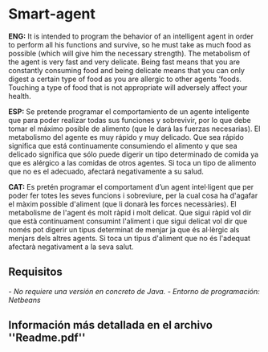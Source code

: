 # Smart-agent

<B>ENG:</B> It is intended to program the behavior of an intelligent agent in order to perform all his functions and survive, so he must take as much food as possible (which will give him the necessary strength). The metabolism of the agent is very fast and very delicate. Being fast means that you are constantly consuming food and being delicate means that you can only digest a certain type of food as you are allergic to other agents ’foods. Touching a type of food that is not appropriate will adversely affect your health.

<B>ESP:</B> Se pretende programar el comportamiento de un agente inteligente que para poder realizar todas sus funciones y sobrevivir, por lo que debe tomar el máximo posible de alimento (que le dará las fuerzas necesarias). El metabolismo del agente es muy rápido y muy delicado. Que sea rápido significa que está continuamente consumiendo el alimento y que sea delicado significa que sólo puede digerir un tipo determinado de comida ya que es alérgico a las comidas de otros agentes. Si toca un tipo de alimento que no es el adecuado, afectará negativamente a su salud.

<B>CAT:</B> Es pretén programar el comportament d’un agent intel·ligent que per poder fer totes les seves funcions i sobreviure, per la cual cosa ha d'agafar el màxim possible d'aliment (que li donarà les forces necessàries). El metabolisme de l'agent és molt ràpid i molt delicat. Que sigui ràpid vol dir que està contínuament consumint l'aliment i que sigui delicat vol dir que només pot digerir un tipus determinat de menjar ja que és al·lèrgic als menjars dels altres agents. Si toca un tipus d'aliment que no és l'adequat afectarà negativament a la seva salut.

## Requisitos

<I>
  - No requiere una versión en concreto de Java.
  - Entorno de programación: Netbeans
</I>

## Información más detallada en el archivo ''Readme.pdf''

